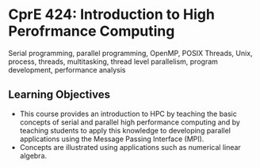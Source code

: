 # CprE 424: Introduction to High Perofrmance Computing

Serial programming, parallel programming, OpenMP, POSIX Threads, Unix, process, threads, multitasking, thread level parallelism, program development, performance analysis

## Learning Objectives

- This course provides an introduction to HPC by teaching the basic concepts of serial and parallel high performance computing and by teaching students to apply this knowledge to developing parallel applications using the Message Passing Interface (MPI).
- Concepts are illustrated using applications such as numerical linear algebra.
